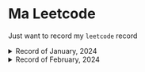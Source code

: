 # Ma Leetcode

Just want to record my `leetcode` record 

<details>
<summary>Record of January, 2024</summary>

## 1/14, 2024
> Two Sum
> 
> Palindrome Number
> 
> Roman to Integer
> 
> Longest Common Prefix
>
> Valid Parentheses
> 
> Add Two Numbers

## 1/21, 2024
> Same Tree
> 
> Symmetric Tree
> 
> Convert Sorted Array to Binary Search Tree
> 
> Balanced Binary Tree
> 
> Minimum Depth of Binary Tree
> 
> Longest Substring Without Repeating Characters
> 
> Maximum Nesting Depth of the Parentheses

## 1/22, 2024
> Path Sum
>
> Pascal's Triangle II
> 
> Best Time to Buy and Sell Stock

## 1/23, 2024
> Linked List Cycle
>
> Intersection of Two Linked Lists
>
> Happy Number
> 
> Invert Binary Tree
> 
> Longest Palindrome Substring

## 1/24, 2024
> Median of Two Sorted Arrays
> 
> Reverse Integer
>
> Regular Expression Matching

## 1/25, 2024
> Container With Most Water
> 
> 3Sum
>
> 3Sum Closest
>
> Letter Combinations of a Phone Number

## 1/26, 2024
> Summary Ranges
> 
> Binary Tree Paths
>
> First Bad Version
>
> World Pattern
>
> Diameter of Binary Tree

## 1/27, 2024
> Unique Paths
>
> Intersection of Two Arrays
>
> Ransom Note
>
> Sum of Left Leaves
>
> Longest Palindrome
> 
> Find All Numbers Disappeared in an Array

## 1/28, 2024
> License Key Formatting
>
> Teemo Attacking
>
> Find Mode in Binary Search Tree
>
> Minimum Absolute Difference in BST
>
> Maximum Depth of N-ary Tree
>
> Binary Tree Tilt
>
> Subtree of Another Tree
>
> Remove Nth Node From End of List
>
> Swap Nodes with Pairs
>
> String to Integer (atoi)

## 1/29, 2024
> Generate Parentheses
>
> Next Permutation
>
> Search in Rotated Sorted Array
>
> Find First and Last Position of Element in Sorted Array
>
> Count and Say
>
> Combination Sum
>
> Combination Sum II
>
> First Missing Positive

## 1/30, 2024
> Zigzag Conversion
>
> Multiply Strings
> 
> Jump Game II
>
> Permutations
>
> Permutations II
>
> Group Anagrams
>
> Minimum Path Sum
>
> Simplify Path
>
> Combinations

## 1/31, 2024
> Daily Temperatures 
>
> Merge k Sorted Lists
>
> Subsets
</details>

<details>
<summary>Record of February, 2024</summary>

## 2/2, 2024
> Reverse Linked List II
>
> Longest Subsequence With Limited Sum
>
> Check Distances Between Same Letters
>
> Partition Array for Maximum Sum

## 2/3, 2024
> Partition List
>
> Reduction Operations to Make the Array Elements Equal
>
> Four Divisors
>
> Count Nice Pairs in an Array

## 2/9, 2024
> Largest Divisible Subset
>
> Smallest String Starting From Leaf
>
> Perfect Squares
>
> Sort Characters By Frequency

## 2/13, 2024
> Print Binary Tree
>
> Cherry Pickup II
>
> Path Sum II
>
> Palindromic Substrings

## 2/14, 2024
> Rearrange Array Elements by Sign
>
> Binary Tree Cameras
>
> Delete Leaves With a Given Value
>
> Verify Preorder Serialization of a Binary Tree
> 
> Merge Intervals

## 2/16, 2024
> Find Polygon With the Largest Perimeter
>
> Numbers With Same Consecutive Differences
>
> Least Number of Unique Integers after K Removals
>
> Redistribute Characters to Make All Strings Equal

## 2/18, 2024
> Meeting Rooms III
>
> Sum of Root To Leaf Binary Numbers
>
> Find Largest Value in Each Tree Row
>
> Flip Equivalent Binary Trees

## 2/19, 2024
> Flatten Binary Tree to Linked List
>
> Binary Tree Level Order Traversal
>
> Find a Corresponding Node of a Binary Tree in a Clone of That Tree
>
> Binary Tree Right Side View
</details>
